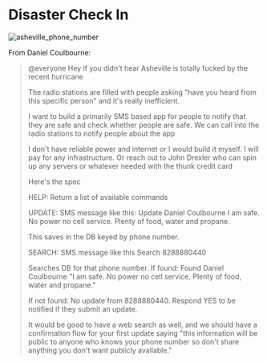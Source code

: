 # Disaster Check In

![asheville_phone_number](https://github.com/user-attachments/assets/e65312f4-ebbe-45b1-8c4e-622580812bee)

From Daniel Coulbourne:

> @everyone Hey if you didn't hear Asheville is totally fucked by the recent hurricane
>
> The radio stations are filled with people asking "have you heard from this specific person" and it's really inefficient.
>
> I want to build a primarily SMS based app for people to notify that they are safe and check whether people are safe. We can call into the radio stations to notify people about the app
>
> I don't have reliable power and internet or I would build it myself. I will pay for any infrastructure. Or reach out to John Drexler who can spin up any servers or whatever needed with the thunk credit card
>
> Here's the spec
>
> HELP:
> Return a list of available commands
>
> UPDATE:
> SMS message like this:
> Update Daniel Coulbourne
> I am safe. No power no cell service. Plenty of food, water and propane.
>
> This saves in the DB keyed by phone number.
>
> SEARCH:
> SMS message like this
> Search 8288880440
> 
> Searches DB for that phone number.
> If found:
> Found Daniel Coulbourne
> "I am safe. No power no cell service. Plenty of food, water and propane."
>
> If not found:
> No update from 8288880440. Respond YES to be notified if they submit an update.
> 
> It would be good to have a web search as well, and we should have a confirmation flow for your first update saying "this information will be public to anyone who knows your phone number so don't share anything you don't want publicly available."

